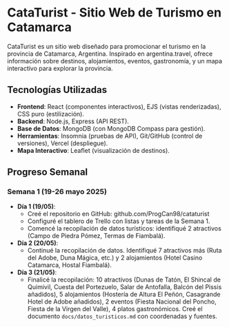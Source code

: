 # CataTurist - Sitio Web de Turismo en Catamarca

CataTurist es un sitio web diseñado para promocionar el turismo en la provincia de Catamarca, Argentina. Inspirado en argentina.travel, ofrece información sobre destinos, alojamientos, eventos, gastronomía, y un mapa interactivo para explorar la provincia.

## Tecnologías Utilizadas
- **Frontend**: React (componentes interactivos), EJS (vistas renderizadas), CSS puro (estilización).
- **Backend**: Node.js, Express (API REST).
- **Base de Datos**: MongoDB (con MongoDB Compass para gestión).
- **Herramientas**: Insomnia (pruebas de API), Git/GitHub (control de versiones), Vercel (despliegue).
- **Mapa Interactivo**: Leaflet (visualización de destinos).

## Progreso Semanal

### Semana 1 (19-26 mayo 2025)
- **Día 1 (19/05)**:
  - Creé el repositorio en GitHub: github.com/ProgCan98/cataturist
  - Configuré el tablero de Trello con listas y tareas de la Semana 1.
  - Comencé la recopilación de datos turísticos: identifiqué 2 atractivos (Campo de Piedra Pómez, Termas de Fiambalá).
- **Día 2 (20/05)**:
  - Continué la recopilación de datos. Identifiqué 7 atractivos más (Ruta del Adobe, Duna Mágica, etc.) y 2 alojamientos (Hotel Casino Catamarca, Hostal Fiambalá).
- **Día 3 (21/05)**:
  - Finalicé la recopilación: 10 atractivos (Dunas de Tatón, El Shincal de Quimivil, Cuesta del Portezuelo, Salar de Antofalla, Balcón del Pissis añadidos), 5 alojamientos (Hostería de Altura El Peñón, Casagrande Hotel de Adobe añadidos), 2 eventos (Fiesta Nacional del Poncho, Fiesta de la Virgen del Valle), 4 platos gastronómicos. Creé el documento `docs/datos_turisticos.md` con coordenadas y fuentes.